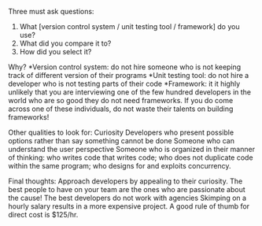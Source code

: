 Three must ask questions:

1. What [version control system / unit testing tool / framework] do you use?
2. What did you compare it to?
3. How did you select it?

Why?
   *Version control system: do not hire someone who is not keeping track of different version of their programs
   *Unit testing tool: do not hire a developer who is not testing parts of their code
   *Framework: it it highly unlikely that you are interviewing one of the few hundred developers in the world who are so good they do not need frameworks. If you do come across one of these individuals, do not waste their talents on building frameworks!

Other qualities to look for:
Curiosity
Developers who present possible options rather than say something cannot be done 
Someone who can understand the user perspective
Someone who is organized in their manner of thinking: who writes code that writes code; who does not duplicate code within the same program; who designs for and exploits concurrency.

Final thoughts:
Approach developers by appealing to their curiosity. The best people to have on your team are the ones who are passionate about the cause! 
The best developers do not work with agencies
Skimping on a hourly salary results in a more expensive project. A good rule of thumb for direct cost is $125/hr.
